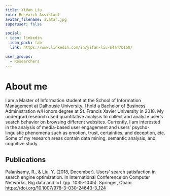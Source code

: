 ```yaml
---
title: Yifan Liu
role: Research Assistant
avatar_filename: avatar.jpg
superuser: false

social:
- icon: linkedin
  icon_pack: fab
  link: https://www.linkedin.com/in/yifan-liu-b4a47b160/

user_groups:
  - Researchers
---
```


# About me
I am a Master of Information student at the School of Information Management at Dalhousie University. I hold a Bachelor of Business Administration w/Honors degree at St. Francis Xavier University in 2018.
My undergrad research used quantitative analysis to collect and analyze user’s search behavior on browsing different websites. Currently, I am interested in the analysis of media-based user engagement and users’ psycho-linguistic phenomena such as emotion, trust, certainties, and deception, etc. Some of my research areas contain data mining, semantic analysis, and cognitive study.

## Publications
Palanisamy, R., & Liu, Y. (2018, December). Users’ search satisfaction in search engine 
optimization. In <italic>International Conference on Computer Networks, Big data and IoT </italic>(pp. 1035-1045). Springer, Cham. https://doi.org/10.1007/978-3-030-24643-3_124  
